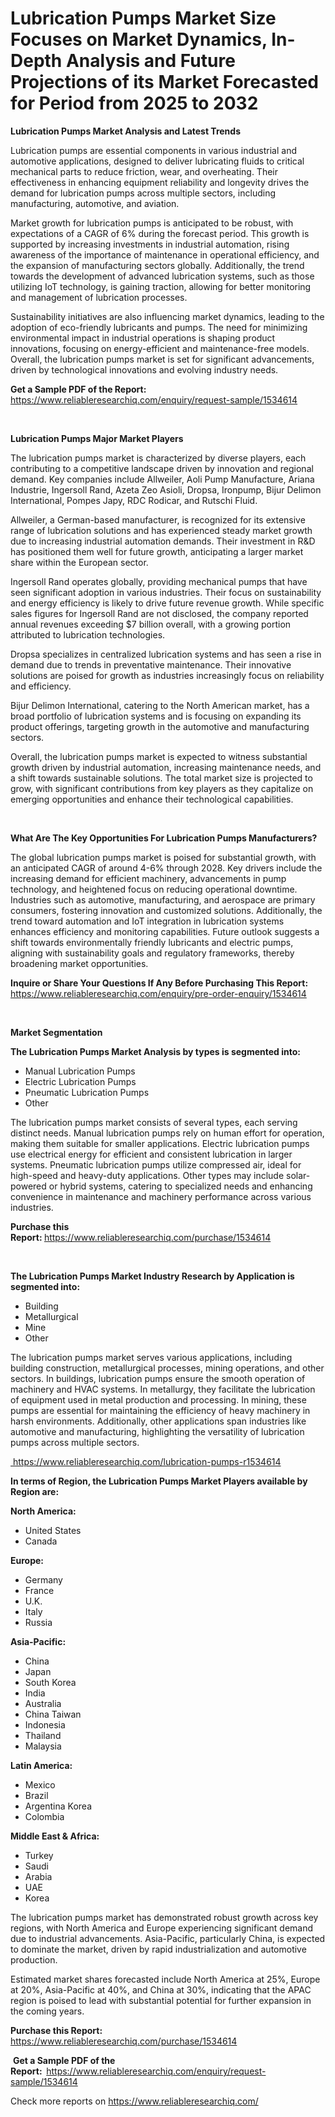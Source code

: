 <p><h1>Lubrication Pumps Market Size Focuses on Market Dynamics, In-Depth Analysis and Future Projections of its Market Forecasted for Period from 2025 to 2032</h1></p><p><strong>Lubrication Pumps Market Analysis and Latest Trends</strong></p>
<p><p>Lubrication pumps are essential components in various industrial and automotive applications, designed to deliver lubricating fluids to critical mechanical parts to reduce friction, wear, and overheating. Their effectiveness in enhancing equipment reliability and longevity drives the demand for lubrication pumps across multiple sectors, including manufacturing, automotive, and aviation.</p><p>Market growth for lubrication pumps is anticipated to be robust, with expectations of a CAGR of 6% during the forecast period. This growth is supported by increasing investments in industrial automation, rising awareness of the importance of maintenance in operational efficiency, and the expansion of manufacturing sectors globally. Additionally, the trend towards the development of advanced lubrication systems, such as those utilizing IoT technology, is gaining traction, allowing for better monitoring and management of lubrication processes.</p><p>Sustainability initiatives are also influencing market dynamics, leading to the adoption of eco-friendly lubricants and pumps. The need for minimizing environmental impact in industrial operations is shaping product innovations, focusing on energy-efficient and maintenance-free models. Overall, the lubrication pumps market is set for significant advancements, driven by technological innovations and evolving industry needs.</p></p>
<p><strong>Get a Sample PDF of the Report:&nbsp;</strong> <a href="https://www.reliableresearchiq.com/enquiry/request-sample/1534614?utm_campaign=2247&utm_medium=2&utm_source=Github&utm_content=ia&utm_term=17022025&utm_id=lubrication-pumps">https://www.reliableresearchiq.com/enquiry/request-sample/1534614</a></p>
<p>&nbsp;</p>
<p><strong>Lubrication Pumps Major Market Players</strong></p>
<p><p>The lubrication pumps market is characterized by diverse players, each contributing to a competitive landscape driven by innovation and regional demand. Key companies include Allweiler, Aoli Pump Manufacture, Ariana Industrie, Ingersoll Rand, Azeta Zeo Asioli, Dropsa, Ironpump, Bijur Delimon International, Pompes Japy, RDC Rodicar, and Rutschi Fluid.</p><p>Allweiler, a German-based manufacturer, is recognized for its extensive range of lubrication solutions and has experienced steady market growth due to increasing industrial automation demands. Their investment in R&D has positioned them well for future growth, anticipating a larger market share within the European sector.</p><p>Ingersoll Rand operates globally, providing mechanical pumps that have seen significant adoption in various industries. Their focus on sustainability and energy efficiency is likely to drive future revenue growth. While specific sales figures for Ingersoll Rand are not disclosed, the company reported annual revenues exceeding $7 billion overall, with a growing portion attributed to lubrication technologies.</p><p>Dropsa specializes in centralized lubrication systems and has seen a rise in demand due to trends in preventative maintenance. Their innovative solutions are poised for growth as industries increasingly focus on reliability and efficiency.</p><p>Bijur Delimon International, catering to the North American market, has a broad portfolio of lubrication systems and is focusing on expanding its product offerings, targeting growth in the automotive and manufacturing sectors.</p><p>Overall, the lubrication pumps market is expected to witness substantial growth driven by industrial automation, increasing maintenance needs, and a shift towards sustainable solutions. The total market size is projected to grow, with significant contributions from key players as they capitalize on emerging opportunities and enhance their technological capabilities.</p></p>
<p>&nbsp;</p>
<p><strong>What Are The Key Opportunities For Lubrication Pumps Manufacturers?</strong></p>
<p><p>The global lubrication pumps market is poised for substantial growth, with an anticipated CAGR of around 4-6% through 2028. Key drivers include the increasing demand for efficient machinery, advancements in pump technology, and heightened focus on reducing operational downtime. Industries such as automotive, manufacturing, and aerospace are primary consumers, fostering innovation and customized solutions. Additionally, the trend toward automation and IoT integration in lubrication systems enhances efficiency and monitoring capabilities. Future outlook suggests a shift towards environmentally friendly lubricants and electric pumps, aligning with sustainability goals and regulatory frameworks, thereby broadening market opportunities.</p></p>
<p><strong>Inquire or Share Your Questions If Any Before Purchasing This Report:</strong> <a href="https://www.reliableresearchiq.com/enquiry/pre-order-enquiry/1534614?utm_campaign=2247&utm_medium=2&utm_source=Github&utm_content=ia&utm_term=17022025&utm_id=lubrication-pumps">https://www.reliableresearchiq.com/enquiry/pre-order-enquiry/1534614</a></p>
<p>&nbsp;</p>
<p><strong>Market Segmentation</strong></p>
<p><strong>The Lubrication Pumps Market Analysis by types is segmented into:</strong></p>
<p><ul><li>Manual Lubrication Pumps</li><li>Electric Lubrication Pumps</li><li>Pneumatic Lubrication Pumps</li><li>Other</li></ul></p>
<p><p>The lubrication pumps market consists of several types, each serving distinct needs. Manual lubrication pumps rely on human effort for operation, making them suitable for smaller applications. Electric lubrication pumps use electrical energy for efficient and consistent lubrication in larger systems. Pneumatic lubrication pumps utilize compressed air, ideal for high-speed and heavy-duty applications. Other types may include solar-powered or hybrid systems, catering to specialized needs and enhancing convenience in maintenance and machinery performance across various industries.</p></p>
<p><strong>Purchase this Report:&nbsp;</strong><a href="https://www.reliableresearchiq.com/purchase/1534614?utm_campaign=2247&utm_medium=2&utm_source=Github&utm_content=ia&utm_term=17022025&utm_id=lubrication-pumps">https://www.reliableresearchiq.com/purchase/1534614</a></p>
<p>&nbsp;</p>
<p><strong>The Lubrication Pumps Market Industry Research by Application is segmented into:</strong></p>
<p><ul><li>Building</li><li>Metallurgical</li><li>Mine</li><li>Other</li></ul></p>
<p><p>The lubrication pumps market serves various applications, including building construction, metallurgical processes, mining operations, and other sectors. In buildings, lubrication pumps ensure the smooth operation of machinery and HVAC systems. In metallurgy, they facilitate the lubrication of equipment used in metal production and processing. In mining, these pumps are essential for maintaining the efficiency of heavy machinery in harsh environments. Additionally, other applications span industries like automotive and manufacturing, highlighting the versatility of lubrication pumps across multiple sectors.</p></p>
<p><a href="https://www.reliableresearchiq.com/lubrication-pumps-r1534614?utm_campaign=2247&utm_medium=2&utm_source=Github&utm_content=ia&utm_term=17022025&utm_id=lubrication-pumps">&nbsp;https://www.reliableresearchiq.com/lubrication-pumps-r1534614</a></p>
<p><strong>In terms of Region, the Lubrication Pumps Market Players available by Region are:</strong></p>
<p>
    <p> <strong> North America: </strong>
        <ul>
            <li>United States</li>
            <li>Canada</li>
        </ul>
        </p> 
    <p> <strong> Europe: </strong>
        <ul>
            <li>Germany</li>
            <li>France</li>
            <li>U.K.</li>
            <li>Italy</li>
            <li>Russia</li>
        </ul>
        </p> 
    <p> <strong> Asia-Pacific: </strong>
        <ul>
            <li>China</li>
            <li>Japan</li>
            <li>South Korea</li>
            <li>India</li>
            <li>Australia</li>
            <li>China Taiwan</li>
            <li>Indonesia</li>
            <li>Thailand</li>
            <li>Malaysia</li>
        </ul>
        </p> 
    <p> <strong> Latin America: </strong>
        <ul>
            <li>Mexico</li>
            <li>Brazil</li>
            <li>Argentina Korea</li>
            <li>Colombia</li>
        </ul>
        </p> 
    <p> <strong> Middle East & Africa: </strong>
        <ul>
            <li>Turkey</li>
            <li>Saudi</li>
            <li>Arabia</li>
            <li>UAE</li>
            <li>Korea</li>
        </ul>
    </p>
    </p>
<p><p>The lubrication pumps market has demonstrated robust growth across key regions, with North America and Europe experiencing significant demand due to industrial advancements. Asia-Pacific, particularly China, is expected to dominate the market, driven by rapid industrialization and automotive production. </p><p>Estimated market shares forecasted include North America at 25%, Europe at 20%, Asia-Pacific at 40%, and China at 30%, indicating that the APAC region is poised to lead with substantial potential for further expansion in the coming years.</p></p>
<p><strong>Purchase this Report: </strong><a href="https://www.reliableresearchiq.com/purchase/1534614?utm_campaign=2247&utm_medium=2&utm_source=Github&utm_content=ia&utm_term=17022025&utm_id=lubrication-pumps">https://www.reliableresearchiq.com/purchase/1534614</a></p>
<p>&nbsp;<strong>Get a Sample PDF of the Report:&nbsp;&nbsp;</strong><a href="https://www.reliableresearchiq.com/enquiry/request-sample/1534614?utm_campaign=2247&utm_medium=2&utm_source=Github&utm_content=ia&utm_term=17022025&utm_id=lubrication-pumps">https://www.reliableresearchiq.com/enquiry/request-sample/1534614</a></p>
<p><strong></strong></p>
<p>Check more reports on <a href="https://www.reliableresearchiq.com/?utm_campaign=2247&utm_medium=2&utm_source=Github&utm_content=ia&utm_term=17022025&utm_id=lubrication-pumps">https://www.reliableresearchiq.com/</a></p>
